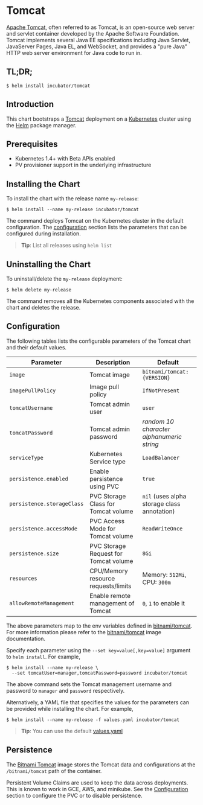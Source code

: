 # Tomcat

[Apache Tomcat](http://tomcat.apache.org/), often referred to as Tomcat, is an open-source web server and servlet container developed by the Apache Software Foundation. Tomcat implements several Java EE specifications including Java Servlet, JavaServer Pages, Java EL, and WebSocket, and provides a "pure Java" HTTP web server environment for Java code to run in.

## TL;DR;

```console
$ helm install incubator/tomcat
```

## Introduction

This chart bootstraps a [Tomcat](https://github.com/bitnami/bitnami-docker-tomcat) deployment on a [Kubernetes](http://kubernetes.io) cluster using the [Helm](https://helm.sh) package manager.

## Prerequisites

- Kubernetes 1.4+ with Beta APIs enabled
- PV provisioner support in the underlying infrastructure

## Installing the Chart

To install the chart with the release name `my-release`:

```console
$ helm install --name my-release incubator/tomcat
```

The command deploys Tomcat on the Kubernetes cluster in the default configuration. The [configuration](#configuration) section lists the parameters that can be configured during installation.

> **Tip**: List all releases using `helm list`

## Uninstalling the Chart

To uninstall/delete the `my-release` deployment:

```console
$ helm delete my-release
```

The command removes all the Kubernetes components associated with the chart and deletes the release.

## Configuration

The following tables lists the configurable parameters of the Tomcat chart and their default values.

|         Parameter          |              Description              |                   Default                   |
|----------------------------|---------------------------------------|---------------------------------------------|
| `image`                    | Tomcat image                          | `bitnami/tomcat:{VERSION}`                  |
| `imagePullPolicy`          | Image pull policy                     | `IfNotPresent`                              |
| `tomcatUsername`           | Tomcat admin user                     | `user`                                      |
| `tomcatPassword`           | Tomcat admin password                 | _random 10 character alphanumeric string_   |
| `serviceType`              | Kubernetes Service type               | `LoadBalancer`                              |
| `persistence.enabled`      | Enable persistence using PVC          | `true`                                      |
| `persistence.storageClass` | PVC Storage Class for Tomcat volume   | `nil` (uses alpha storage class annotation) |
| `persistence.accessMode`   | PVC Access Mode for Tomcat volume     | `ReadWriteOnce`                             |
| `persistence.size`         | PVC Storage Request for Tomcat volume | `8Gi`                                       |
| `resources`                | CPU/Memory resource requests/limits   | Memory: `512Mi`, CPU: `300m`                |
| `allowRemoteManagement`    | Enable remote management of Tomcat    | `0`, `1` to enable it                  |


The above parameters map to the env variables defined in [bitnami/tomcat](http://github.com/bitnami/bitnami-docker-tomcat). For more information please refer to the [bitnami/tomcat](http://github.com/bitnami/bitnami-docker-tomcat) image documentation.

Specify each parameter using the `--set key=value[,key=value]` argument to `helm install`. For example,

```console
$ helm install --name my-release \
  --set tomcatUser=manager,tomcatPassword=password incubator/tomcat
```

The above command sets the Tomcat management username and password to `manager` and `password` respectively.

Alternatively, a YAML file that specifies the values for the parameters can be provided while installing the chart. For example,

```console
$ helm install --name my-release -f values.yaml incubator/tomcat
```

> **Tip**: You can use the default [values.yaml](values.yaml)

## Persistence

The [Bitnami Tomcat](https://github.com/bitnami/bitnami-docker-tomcat) image stores the Tomcat data and configurations at the `/bitnami/tomcat` path of the container.

Persistent Volume Claims are used to keep the data across deployments. This is known to work in GCE, AWS, and minikube.
See the [Configuration](#configuration) section to configure the PVC or to disable persistence.
